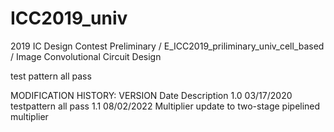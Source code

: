 # ICC2019_univ
2019 IC Design Contest Preliminary / E_ICC2019_priliminary_univ_cell_based / Image Convolutional Circuit Design

test pattern all pass

MODIFICATION HISTORY:
 VERSION Date Description
 1.0 03/17/2020 testpattern all pass
 1.1 08/02/2022 Multiplier update to two-stage pipelined multiplier
